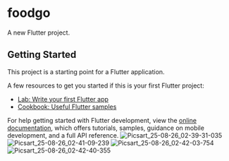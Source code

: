 # foodgo

A new Flutter project.

## Getting Started

This project is a starting point for a Flutter application.

A few resources to get you started if this is your first Flutter project:

- [Lab: Write your first Flutter app](https://docs.flutter.dev/get-started/codelab)
- [Cookbook: Useful Flutter samples](https://docs.flutter.dev/cookbook)

For help getting started with Flutter development, view the
[online documentation](https://docs.flutter.dev/), which offers tutorials,
samples, guidance on mobile development, and a full API reference.
![Picsart_25-08-26_02-39-31-035](https://github.com/user-attachments/assets/eef2f7fa-e147-44c5-b7d7-fd989e7791f7)
![Picsart_25-08-26_02-41-09-239](https://github.com/user-attachments/assets/08944091-92dc-4cb3-9bfd-6755d873ee2f)
![Picsart_25-08-26_02-42-03-754](https://github.com/user-attachments/assets/023885c3-781a-425b-a7ac-4bc3608291b6)
![Picsart_25-08-26_02-42-40-355](https://github.com/user-attachments/assets/f1d52e22-43e0-47cb-8985-eba4c747034e)
